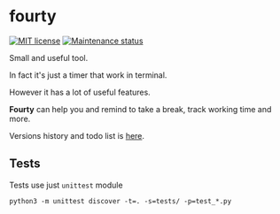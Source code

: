 # fourty

[![MIT license][license-badge]][license-url]
[![Maintenance status][status-badge]][status-url]

Small and useful tool.

In fact it's just a timer that work in terminal.

However it has a lot of useful features.

**Fourty** can help you and remind to take a break, track working time and more.

Versions history and todo list is [here](TODO.md).

## Tests

Tests use just `unittest` module

```
python3 -m unittest discover -t=. -s=tests/ -p=test_*.py
```

[status-url]: https://github.com/vikian050194/fourty/pulse
[status-badge]: https://img.shields.io/github/last-commit/vikian050194/fourty.svg

[license-url]: https://github.com/vikian050194/fourty/blob/master/LICENSE
[license-badge]: https://img.shields.io/github/license/vikian050194/fourty.svg